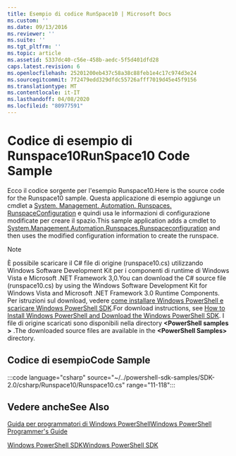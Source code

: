 ```yaml
---
title: Esempio di codice RunSpace10 | Microsoft Docs
ms.custom: ''
ms.date: 09/13/2016
ms.reviewer: ''
ms.suite: ''
ms.tgt_pltfrm: ''
ms.topic: article
ms.assetid: 5337dc40-c56e-458b-aedc-5f5d401dfd28
caps.latest.revision: 6
ms.openlocfilehash: 25201200eb437c58a38c88feb1e4c17c974d3e24
ms.sourcegitcommit: 7f2479edd329dfdc55726afff7019d45e45f9156
ms.translationtype: MT
ms.contentlocale: it-IT
ms.lasthandoff: 04/08/2020
ms.locfileid: "80977591"
---
```

# <a name="runspace10-code-sample"></a><span data-ttu-id="2bf0d-102">Codice di esempio di Runspace10</span><span class="sxs-lookup"><span data-stu-id="2bf0d-102">RunSpace10 Code Sample</span></span>

<span data-ttu-id="2bf0d-103">Ecco il codice sorgente per l'esempio Runspace10.</span><span class="sxs-lookup"><span data-stu-id="2bf0d-103">Here is the source code for the Runspace10 sample.</span></span> <span data-ttu-id="2bf0d-104">Questa applicazione di esempio aggiunge un cmdlet a [System. Management. Automation. Runspaces. RunspaceConfiguration](/dotnet/api/System.Management.Automation.Runspaces.RunspaceConfiguration) e quindi usa le informazioni di configurazione modificate per creare il spazio.</span><span class="sxs-lookup"><span data-stu-id="2bf0d-104">This sample application adds a cmdlet to [System.Management.Automation.Runspaces.Runspaceconfiguration](/dotnet/api/System.Management.Automation.Runspaces.RunspaceConfiguration) and then uses the modified configuration information to create the runspace.</span></span>

> [!NOTE]
> <span data-ttu-id="2bf0d-105">È possibile scaricare il C# file di origine (runspace10.cs) utilizzando Windows Software Development Kit per i componenti di runtime di Windows Vista e Microsoft .NET Framework 3,0.</span><span class="sxs-lookup"><span data-stu-id="2bf0d-105">You can download the C# source file (runspace10.cs) by using the Windows Software Development Kit for Windows Vista and Microsoft .NET Framework 3.0 Runtime Components.</span></span> <span data-ttu-id="2bf0d-106">Per istruzioni sul download, vedere [come installare Windows PowerShell e scaricare Windows PowerShell SDK](/powershell/scripting/developer/installing-the-windows-powershell-sdk).</span><span class="sxs-lookup"><span data-stu-id="2bf0d-106">For download instructions, see [How to Install Windows PowerShell and Download the Windows PowerShell SDK](/powershell/scripting/developer/installing-the-windows-powershell-sdk).</span></span>
> <span data-ttu-id="2bf0d-107">I file di origine scaricati sono disponibili nella directory **\<PowerShell samples >** .</span><span class="sxs-lookup"><span data-stu-id="2bf0d-107">The downloaded source files are available in the **\<PowerShell Samples>** directory.</span></span>

## <a name="code-sample"></a><span data-ttu-id="2bf0d-108">Codice di esempio</span><span class="sxs-lookup"><span data-stu-id="2bf0d-108">Code Sample</span></span>

:::code language="csharp" source="~/../powershell-sdk-samples/SDK-2.0/csharp/Runspace10/Runspace10.cs" range="11-118":::

## <a name="see-also"></a><span data-ttu-id="2bf0d-109">Vedere anche</span><span class="sxs-lookup"><span data-stu-id="2bf0d-109">See Also</span></span>

[<span data-ttu-id="2bf0d-110">Guida per programmatori di Windows PowerShell</span><span class="sxs-lookup"><span data-stu-id="2bf0d-110">Windows PowerShell Programmer's Guide</span></span>](./windows-powershell-programmer-s-guide.md)

[<span data-ttu-id="2bf0d-111">Windows PowerShell SDK</span><span class="sxs-lookup"><span data-stu-id="2bf0d-111">Windows PowerShell SDK</span></span>](../windows-powershell-reference.md)

